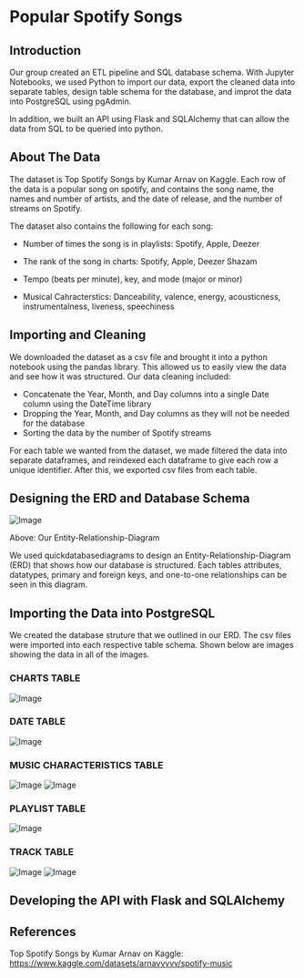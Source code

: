 # Popular Spotify Songs

## Introduction

Our group created an ETL pipeline and SQL database schema. With Jupyter Notebooks, we used Python to import our data, export the cleaned data into separate tables, design table schema for the database, and improt the data into PostgreSQL using pgAdmin.

In addition, we built an API using Flask and SQLAlchemy that can allow the data from SQL to be queried into python.

## About The Data

The dataset is Top Spotify Songs by Kumar Arnav on Kaggle. Each row of the data is a popular song on spotify, and contains the song name, the names and number of artists, and the date of release, and the number of streams on Spotify.

The dataset also contains the following for each song:

- Number of times the song is in playlists: Spotify, Apple, Deezer

- The rank of the song in charts: Spotify, Apple, Deezer Shazam

- Tempo (beats per minute), key, and mode (major or minor)

- Musical Cahracterstics: Danceability, valence, energy, acousticness, instrumentalness, liveness, speechiness

## Importing and Cleaning

We downloaded the dataset as a csv file and brought it into a python notebook using the pandas library. This allowed us to easily view the data and see how it was structured. Our data cleaning included:

- Concatenate the Year, Month, and Day columns into a single Date column using the DateTime library
- Dropping the Year, Month, and Day columns as they will not be needed for the database
- Sorting the data by the number of Spotify streams

For each table we wanted from the dataset, we made filtered the data into separate dataframes, and reindexed each dataframe to give each row a unique identifier. After this, we exported csv files from each table.

## Designing the ERD and Database Schema

![Image](Project-3%20Spotify/Pictures/Spotify%20ERD.png)

Above: Our Entity-Relationship-Diagram

We used quickdatabasediagrams to design an Entity-Relationship-Diagram (ERD) that shows how our database is structured. Each tables attributes, datatypes, primary and foreign keys, and one-to-one relationships can be seen in this diagram.

## Importing the Data into PostgreSQL

We created the database struture that we outlined in our ERD. The csv files were imported into each respective table schema. Shown below are images showing the data in all of the images.

### CHARTS TABLE
![Image](Project-3%20Spotify/Pictures/charts.png)

### DATE TABLE
![Image](Project-3%20Spotify/Pictures/date.png)

### MUSIC CHARACTERISTICS TABLE
![Image](Project-3%20Spotify/Pictures/music_char1.png)
![Image](Project-3%20Spotify/Pictures/music_char2.png)

### PLAYLIST TABLE
![Image](Project-3%20Spotify/Pictures/playlist.png)

### TRACK TABLE
![Image](Project-3%20Spotify/Pictures/track1.png)
![Image](Project-3%20Spotify/Pictures/track2.png)

## Developing the API with Flask and SQLAlchemy



## References

Top Spotify Songs by Kumar Arnav on Kaggle: https://www.kaggle.com/datasets/arnavvvvv/spotify-music